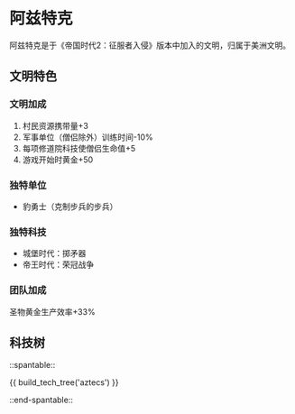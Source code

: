 # 阿兹特克

阿兹特克是于《帝国时代2：征服者入侵》版本中加入的文明，归属于美洲文明。

## 文明特色

### 文明加成

1. 村民资源携带量+3
2. 军事单位（僧侣除外）训练时间-10%
3. 每项修道院科技使僧侣生命值+5
4. 游戏开始时黄金+50

### 独特单位

* 豹勇士（克制步兵的步兵）

### 独特科技

* 城堡时代：掷矛器
* 帝王时代：荣冠战争

### 团队加成

圣物黄金生产效率+33%

## 科技树

::spantable::

{{ build_tech_tree('aztecs') }}

::end-spantable::